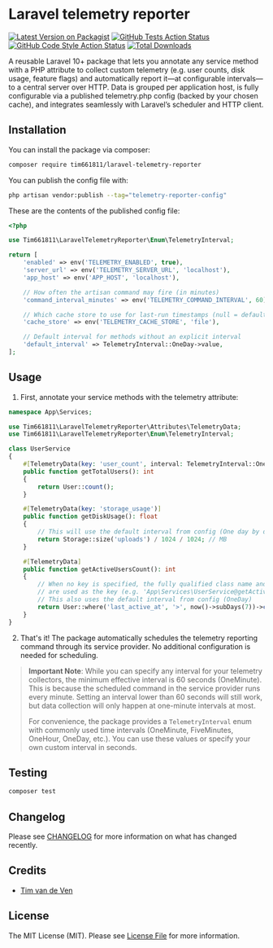 # Laravel telemetry reporter

[![Latest Version on Packagist](https://img.shields.io/packagist/v/tim661811/laravel-telemetry-reporter.svg?style=flat-square)](https://packagist.org/packages/tim661811/laravel-telemetry-reporter)
[![GitHub Tests Action Status](https://img.shields.io/github/actions/workflow/status/tim661811/laravel-telemetry-reporter/run-tests.yml?branch=main&label=tests&style=flat-square)](https://github.com/tim661811/laravel-telemetry-reporter/actions?query=workflow%3Arun-tests+branch%3Amain)
[![GitHub Code Style Action Status](https://img.shields.io/github/actions/workflow/status/tim661811/laravel-telemetry-reporter/fix-php-code-style-issues.yml?branch=main&label=code%20style&style=flat-square)](https://github.com/tim661811/laravel-telemetry-reporter/actions?query=workflow%3A"Fix+PHP+code+style+issues"+branch%3Amain)
[![Total Downloads](https://img.shields.io/packagist/dt/tim661811/laravel-telemetry-reporter.svg?style=flat-square)](https://packagist.org/packages/tim661811/laravel-telemetry-reporter)

A reusable Laravel 10+ package that lets you annotate any service method with a PHP attribute to collect custom telemetry (e.g. user counts, disk usage, feature flags) and automatically report it—at
configurable intervals—to a central server over HTTP. Data is grouped per application host, is fully configurable via a published telemetry.php config (backed by your chosen cache), and integrates
seamlessly with Laravel’s scheduler and HTTP client.

## Installation

You can install the package via composer:

```bash
composer require tim661811/laravel-telemetry-reporter
```

You can publish the config file with:

```bash
php artisan vendor:publish --tag="telemetry-reporter-config"
```

These are the contents of the published config file:

```php
<?php

use Tim661811\LaravelTelemetryReporter\Enum\TelemetryInterval;

return [
    'enabled' => env('TELEMETRY_ENABLED', true),
    'server_url' => env('TELEMETRY_SERVER_URL', 'localhost'),
    'app_host' => env('APP_HOST', 'localhost'),

    // How often the artisan command may fire (in minutes)
    'command_interval_minutes' => env('TELEMETRY_COMMAND_INTERVAL', 60),

    // Which cache store to use for last-run timestamps (null = default)
    'cache_store' => env('TELEMETRY_CACHE_STORE', 'file'),

    // Default interval for methods without an explicit interval
    'default_interval' => TelemetryInterval::OneDay->value,
];
```

## Usage

1. First, annotate your service methods with the telemetry attribute:

```php
namespace App\Services;

use Tim661811\LaravelTelemetryReporter\Attributes\TelemetryData;
use Tim661811\LaravelTelemetryReporter\Enum\TelemetryInterval;

class UserService
{
    #[TelemetryData(key: 'user_count', interval: TelemetryInterval::OneHour->value)]
    public function getTotalUsers(): int
    {
        return User::count();
    }

    #[TelemetryData(key: 'storage_usage')]
    public function getDiskUsage(): float
    {
        // This will use the default interval from config (One day by default)
        return Storage::size('uploads') / 1024 / 1024; // MB
    }

    #[TelemetryData]
    public function getActiveUsersCount(): int
    {
        // When no key is specified, the fully qualified class name and method name
        // are used as the key (e.g. 'App\Services\UserService@getActiveUsersCount')
        // This also uses the default interval from config (OneDay)
        return User::where('last_active_at', '>', now()->subDays(7))->count();
    }
}
```

2. That's it! The package automatically schedules the telemetry reporting command through its service provider. No additional configuration is needed for scheduling.

> **Important Note**: While you can specify any interval for your telemetry collectors, the minimum effective interval is 60 seconds (OneMinute). This is because the scheduled command in the service
> provider runs every minute. Setting an interval lower than 60 seconds will still work, but data collection will only happen at one-minute intervals at most.
>
> For convenience, the package provides a `TelemetryInterval` enum with commonly used time intervals (OneMinute, FiveMinutes, OneHour, OneDay, etc.). You can use these values or specify your own
> custom interval in seconds.

## Testing

```bash
composer test
```

## Changelog

Please see [CHANGELOG](CHANGELOG.md) for more information on what has changed recently.

## Credits

- [Tim van de Ven](https://github.com/tim661811)

## License

The MIT License (MIT). Please see [License File](LICENSE.md) for more information.
